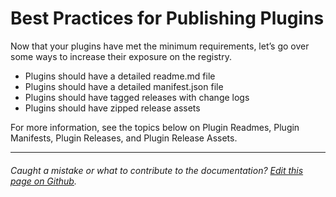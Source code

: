 # Best Practices for Publishing Plugins

Now that your plugins have met the minimum requirements, let’s go over some ways to increase their exposure on the registry.

* Plugins should have a detailed readme.md file
* Plugins should have a detailed manifest.json file
* Plugins should have tagged releases with change logs
* Plugins should have zipped release assets

For more information, see the topics below on Plugin Readmes, Plugin Manifests, Plugin Releases, and Plugin Release Assets.

---

###### Caught a mistake or what to contribute to the documentation? [Edit this page on Github](https://github.com/sketchpacks/docs/blob/master/developers/publishing/best-practices.md).
